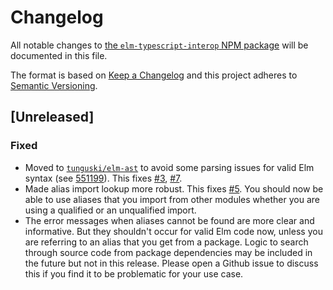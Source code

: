 # Changelog

All notable changes to
[the `elm-typescript-interop` NPM package](https://www.npmjs.com/package/elm-typescript-interop)
will be documented in this file.

The format is based on [Keep a Changelog](http://keepachangelog.com/en/1.0.0/)
and this project adheres to [Semantic Versioning](http://semver.org/spec/v2.0.0.html).

## [Unreleased]

### Fixed

- Moved to [`tunguski/elm-ast`](https://github.com/tunguski/elm-ast) to avoid some parsing issues for valid Elm syntax (see [551199](https://github.com/dillonkearns/elm-typescript-interop/commit/551199dd12087ad965df3b4e57d985854b3f2eac)). This fixes [#3](https://github.com/dillonkearns/elm-typescript-interop/issues/3), [#7](https://github.com/dillonkearns/elm-typescript-interop/issues/7).
- Made alias import lookup more robust. This fixes [#5](https://github.com/dillonkearns/elm-typescript-interop/issues/5). You should
  now be able to use aliases that you import from other modules whether you are using a qualified or an unqualified import.
- The error messages when aliases cannot be found are more clear and informative. But they shouldn't occur for valid Elm code now, unless you are referring to an alias that you get from a package. Logic to search through source code from package dependencies may be included in the future but not in this release. Please open a Github issue to discuss this if you find it to be problematic for your use case.
